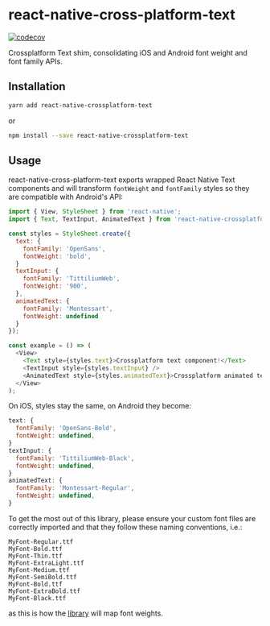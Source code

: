 # react-native-cross-platform-text

[![codecov](https://codecov.io/gh/lendup/react-native-cross-platform-text/branch/master/graph/badge.svg?token=WX4zNL7EPX)](https://codecov.io/gh/lendup/react-native-cross-platform-text)

Crossplatform Text shim, consolidating iOS and Android font weight and font family APIs.

## Installation

```bash
yarn add react-native-crossplatform-text
```

or

```bash
npm install --save react-native-crossplatform-text
```

## Usage

react-native-cross-platform-text exports wrapped React Native Text components and will transform `fontWeight` and `fontFamily` styles so they are compatible with Android's API:


```js
import { View, StyleSheet } from 'react-native';
import { Text, TextInput, AnimatedText } from 'react-native-crossplatform-text';

const styles = StyleSheet.create({
  text: {
    fontFamily: 'OpenSans',
    fontWeight: 'bold',
  }
  textInput: {
    fontFamily: 'TittiliumWeb',
    fontWeight: '900',
  },
  animatedText: {
    fontFamily: 'Montessart',
    fontWeight: undefined
  }
});

const example = () => (
  <View>
    <Text style={styles.text}>Crossplatform text component!</Text>
    <TextInput style={styles.textInput} />
    <AnimatedText style={styles.animatedText}>Crossplatform animated text component!</AnimatedText>
  </View>
);
```

On iOS, styles stay the same, on Android they become:
```js
text: {
  fontFamily: 'OpenSans-Bold',
  fontWeight: undefined,
}
textInput: {
  fontFamily: 'TittiliumWeb-Black',
  fontWeight: undefined,
}
animatedText: {
  fontFamily: 'Montessart-Regular',
  fontWeight: undefined,
}
```

To get the most out of this library, please ensure your custom font files are correctly imported and that they follow these naming conventions, i.e.:

```
MyFont-Regular.ttf
MyFont-Bold.ttf
MyFont-Thin.ttf
MyFont-ExtraLight.ttf
MyFont-Medium.ttf
MyFont-SemiBold.ttf
MyFont-Bold.ttf
MyFont-ExtraBold.ttf
MyFont-Black.ttf
```

as this is how the [library](https://github.com/lendup/react-native-cross-platform-text/blob/master/src/getFontStyleForWeight.ts) will map font weights.


